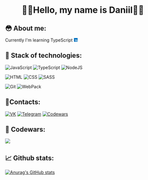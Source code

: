 # <p style="text-align: center;"> 🌳🍃Hello, my name is Daniil🍃🌳</p>

## 😳 About me:

Currently I'm learning TypeScript <img src="./assets/typescript.png" width=12>
## 🌿 Stack of technologies:

![JavaScript](https://img.shields.io/badge/-JavaScript-black?style=for-the-badge&logo=javascript)
![TypeScript](https://img.shields.io/badge/-TypeScript-white?style=for-the-badge&logo=typescript)
![NodeJS](https://img.shields.io/badge/-Node.JS-green?style=for-the-badge&logo=node.js) 

![HTML](https://img.shields.io/badge/-HTML-orange?style=for-the-badge&logo=html5)
![CSS](https://img.shields.io/badge/-CSS-blue?style=for-the-badge&logo=css3)
![SASS](https://img.shields.io/badge/-sass-pink?style=for-the-badge&logo=sass) 

![Git](https://img.shields.io/badge/-Git-grey?style=for-the-badge&logo=git)
![WebPack](https://img.shields.io/badge/-WebPack-white?style=for-the-badge&logo=webpack)

## 📝Contacts:

[![VK](https://img.shields.io/badge/-VK-blue?style=for-the-badge&logo=vk)](https://vk.com/karap9s)
[![Telegram](https://img.shields.io/badge/-Telegram-lightblue?style=for-the-badge&logo=telegram)](https://t.me/WakeUpHypnotize)
[![Codewars](https://img.shields.io/badge/-codewars-red?style=for-the-badge&logo=codewars)](https://www.codewars.com/users/karap9s)


## 🤖 Codewars:

<img src = "https://www.codewars.com/users/karap9s/badges/large?logo=false">

## 📈 Github stats:

[![Anurag's GitHub stats](https://github-readme-stats.vercel.app/api?username=karap9s&count_private=true&show_icons=true&theme=tokyonight)](https://github.com/anuraghazra/github-readme-stats)